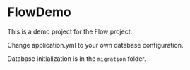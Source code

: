 # FlowDemo
This is a demo project for the Flow project.

Change application.yml to your own database configuration.

Database initialization is in the `migration` folder.
